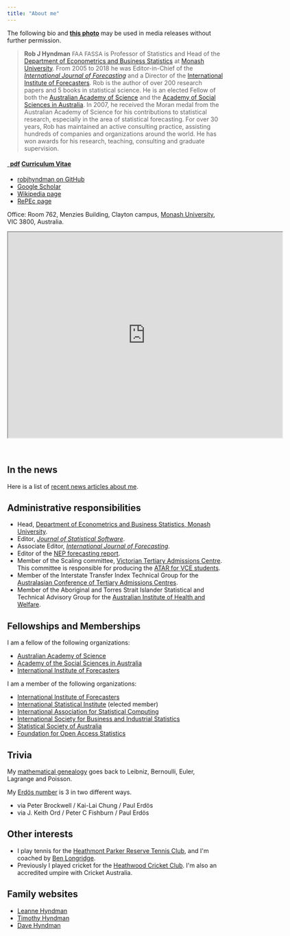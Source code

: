 ```yaml
---
title: "About me"
---
```


The following bio and [**this photo**](/img/RJH_Monash_headshot.jpg) may be used in media releases without further permission.

>**Rob J Hyndman** <span style="font-size: 10pt;">FAA FASSA</span> is Professor of Statistics and Head of the [Department of Econometrics and Business Statistics](http://business.monash.edu/econometrics-and-business-statistics) at [Monash University](https://www.monash.edu). From 2005 to 2018 he was Editor-in-Chief of the *[International Journal of Forecasting](http://ijf.forecasters.org/)* and a Director of the [International Institute of Forecasters](http://forecasters.org/). Rob is the author of over 200 research papers and 5 books in statistical science. He is an elected Fellow of both the [Australian Academy of Science](https://www.science.org.au/profile/rob-hyndman) and the [Academy of Social Sciences in Australia](https://socialsciences.org.au/academy-fellow/?sId=0032v00003JxrvjAAB). In 2007, he received the Moran medal from the Australian Academy of Science for his contributions to statistical research, especially in the area of statistical forecasting. For over 30 years, Rob has maintained an active consulting practice, assisting hundreds of companies and organizations around the world. He has won awards for his research, teaching, consulting and graduate supervision.

<h4><a href="https://github.com/robjhyndman/CV/raw/master/RobHyndmanCV.pdf" class="badge badge-small"><i class="fa fa-file-pdf-o"></i>&nbsp;&nbsp;pdf</a> <a href="https://github.com/robjhyndman/CV/raw/master/RobHyndmanCV.pdf">Curriculum Vitae</a> &nbsp; </h4>

<ul class="fa-ul">
  <li><a href="https://github.com/robjhyndman"><i class="fa-li fa fa-github-alt" style="padding-top:3px;"></i>robjhyndman on GitHub</a></li>
  <li><a href="https://scholar.google.co.uk/citations?user=vamErfkAAAAJ"><i class="fa-li ai ai-google-scholar" style="padding-top:3px;"></i>Google Scholar</a></li>
  <li><a href="http://en.wikipedia.org/wiki/Rob_J._Hyndman"><i class="fa-li fa fa-wikipedia-w" style="padding-top:3px;"></i>Wikipedia page</a></li>
  <li><a href="http://ideas.repec.org/e/phy3.html"><i class="fa-li fa fa-lightbulb-o" style="padding-top:3px;"></i>RePEc page</a></li>
</ul>

Office: Room 762, Menzies Building, Clayton campus, [Monash University](https://www.monash.edu/), VIC 3800, Australia.

<iframe src="https://www.google.com/maps/d/embed?mid=1847Gp4aimEir9j-C7uQiVugnuys" width="640" height="480"></iframe>

&nbsp;

## In the news

Here is a list of [recent news articles about me](/in-the-news/).

## Administrative responsibilities

  * Head, [Department of Econometrics and Business Statistics, Monash University](https://www.monash.edu/business/ebs).
  * Editor, *[Journal of Statistical Software](http://www.jstatsoft.org/)*.
  * Associate Editor, *[International Journal of Forecasting](http://ijf.forecasters.org/)*.
  * Editor of the [NEP forecasting report](http://ideas.repec.org/n/nep-for/).
  * Member of the Scaling committee, [Victorian Tertiary Admissions Centre](http://www.vtac.edu.au). This committee is responsible for producing the [ATAR for VCE students](http://en.wikipedia.org/wiki/Australian_Tertiary_Admission_Rank).
  * Member of the Interstate Transfer Index Technical Group for the [Australasian Conference of Tertiary Admissions Centres](http://www.actac.edu.au).
  * Member of the Aboriginal and Torres Strait Islander Statistical and Technical Advisory Group for the [Australian Institute of Health and Welfare](http://www.aihw.gov.au).

## Fellowships and Memberships

I am a fellow of the following organizations:

  * [Australian Academy of Science](https://www.science.org.au/profile/rob-hyndman)
  * [Academy of the Social Sciences in Australia](https://socialsciences.org.au/academy-fellow/?sId=0032v00003JxrvjAAB)
  * [International Institute of Forecasters](https://forecasters.org/about/fellows/)

I am a member of the following organizations:

  * [International Institute of Forecasters](http://forecasters.org)
  * [International Statistical Institute](http://isi.cbs.nl)  (elected member)
  * [International Association for Statistical Computing](http://www.iasc-isi.org)
  * [International Society for Business and Industrial Statistics](http://isbis-isi.org)
  * [Statistical Society of Australia](http://www.statsoc.org.au)
  * [Foundation for Open Access Statistics](http://foastat.org/)

## Trivia

My [mathematical genealogy](/hyndsight/mathematical-genealogy/) goes back to Leibniz, Bernoulli, Euler, Lagrange and Poisson.

My [Erdös number](http://www.oakland.edu/enp/) is 3 in two different ways.

  * via Peter Brockwell / Kai-Lai Chung / Paul Erdös
  * via J. Keith Ord / Peter C Fishburn / Paul Erdös

## Other interests

 * I play tennis for the [Heathmont Parker Reserve Tennis Club](http://www.hprtc.org.au/), and I'm coached by [Ben Longridge](https://www.facebook.com/advantedgetennis/).
 * Previously I played cricket for the [Heathwood Cricket Club](https://www.heathwood.cc/). I'm also an accredited umpire with Cricket Australia.

## Family websites

  * [Leanne Hyndman](https://www.riverbankcounselling.com/)
  * [Timothy Hyndman](https://timothyhyndman.com/)
  * [Dave Hyndman](https://www.davejhyndman.com/)
